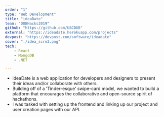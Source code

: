 ```yaml
---
order: "1"
type: "Web Development"
title: "ideaDate"
team: "DUBHacks2019"
github: "https://github.com/UBCDUB"
external: "https://ideadate.herokuapp.com/projects"
devpost: "https://devpost.com/software/ideadate"
cover: "./idea_scrn3.png"
tech:
    - React
    - MongoDB
    - .NET

---
```

* ideaDate is a web application for developers and designers to present their ideas and/or collaborate with others.
* Building off of a 'Tinder-esque' swipe-card model, we wanted to build a platform that encourages the collaborative and open-source spirit of hackathons.
* I was tasked with setting up the frontend and linking up our project and user creation pages with our API.
